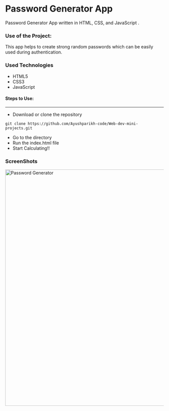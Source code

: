 <h1>Password Generator App</h1>

<p>Password Generator App written in HTML, CSS, and JavaScript .</p>

### Use of the Project:

<p>This app helps to create strong random passwords which can be easily used during authentication.</p>

<h3>Used Technologies</h3>
<ul>
  <li>HTML5</li>
  <li>CSS3</li>
  <li>JavaScript</li>
</ul>

#### Steps to Use:

---

- Download or clone the repository

```
git clone https://github.com/Ayushparikh-code/Web-dev-mini-projects.git
```

- Go to the directory
- Run the index.html file
- Start Calculating!!

<h3> ScreenShots </h3> 

<img width="750" alt="Password Generator" src="https://user-images.githubusercontent.com/63009472/125650386-c89c969a-85ac-4807-b5fe-ee299ffd2083.png">

<br>


